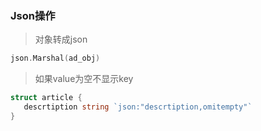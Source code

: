 
### Json操作

> 对象转成json

```go
json.Marshal(ad_obj)
```


> 如果value为空不显示key

```go
struct article {
   descrtiption string `json:"descrtiption,omitempty"`
} 
```
    